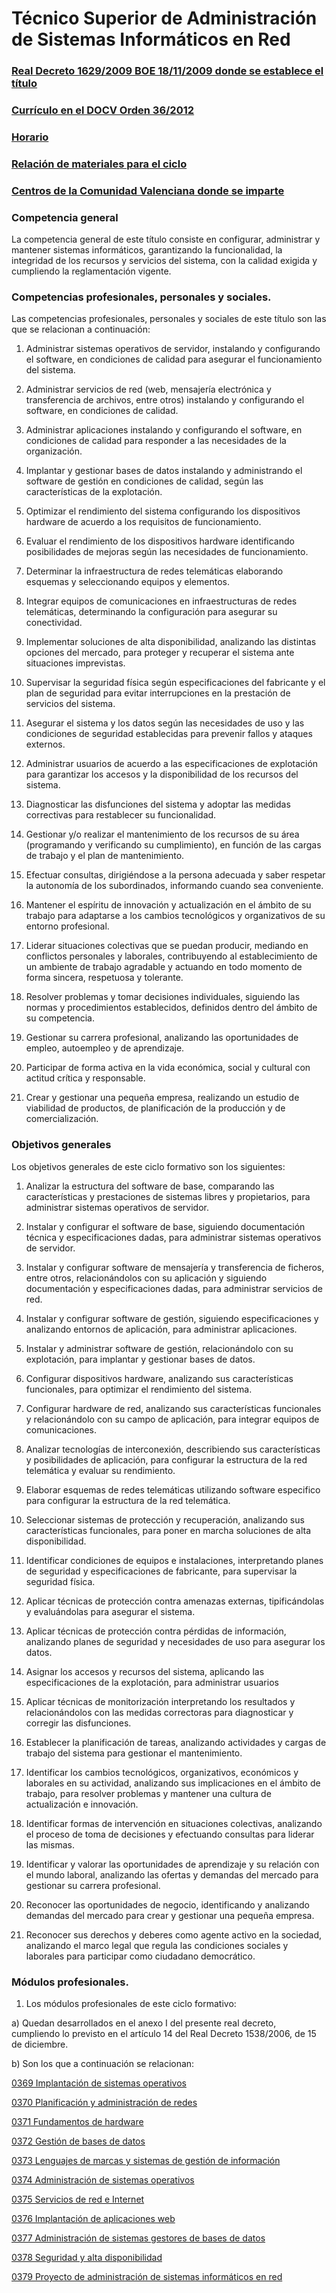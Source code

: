 # Técnico Superior de Administración de Sistemas Informáticos en Red

### [Real Decreto 1629/2009 BOE 18/11/2009 donde se establece el título](legislacion/BOE-A-2009-18355.pdf)

### [Currículo en el DOCV Orden 36/2012](legislacion/2012_6644.pdf)

### [Horario](legislacion/infasiloe3h.pdf)

### [Relación de materiales para el ciclo](legislacion/GS_ADMIN_SIST_INF_RED.pdf)

### [Centros de la Comunidad Valenciana donde se imparte](http://www.ceice.gva.es/web/centros-docentes/formacion-profesional/familias-profesionales/consulta?fam=190)

### Competencia general

La competencia general de este título consiste en configurar, administrar y mantener sistemas informáticos, garantizando la funcionalidad, la integridad de los recursos y servicios del sistema, con la calidad exigida y cumpliendo la reglamentación vigente.

### Competencias profesionales, personales y sociales.

Las competencias profesionales, personales y sociales de este título son las que se relacionan a continuación:

1. Administrar sistemas operativos de servidor, instalando y configurando el software, en condiciones de calidad para asegurar el funcionamiento del sistema.

2. Administrar servicios de red (web, mensajería electrónica y transferencia de archivos, entre otros) instalando y configurando el software, en condiciones de calidad.

3. Administrar aplicaciones instalando y configurando el software, en condiciones de calidad para responder a las necesidades de la organización.

4. Implantar y gestionar bases de datos instalando y administrando el software de gestión en condiciones de calidad, según las características de la explotación.

5. Optimizar el rendimiento del sistema configurando los dispositivos hardware de acuerdo a los requisitos de funcionamiento.

6. Evaluar el rendimiento de los dispositivos hardware identificando posibilidades de mejoras según las necesidades de funcionamiento.

7. Determinar la infraestructura de redes telemáticas elaborando esquemas y seleccionando equipos y elementos.

8. Integrar equipos de comunicaciones en infraestructuras de redes telemáticas, determinando la configuración para asegurar su conectividad.

9. Implementar soluciones de alta disponibilidad, analizando las distintas opciones del mercado, para proteger y recuperar el sistema ante situaciones imprevistas.

10. Supervisar la seguridad física según especificaciones del fabricante y el plan de seguridad para evitar interrupciones en la prestación de servicios del sistema.

11. Asegurar el sistema y los datos según las necesidades de uso y las condiciones de seguridad establecidas para prevenir fallos y ataques externos.

12. Administrar usuarios de acuerdo a las especificaciones de explotación para garantizar los accesos y la disponibilidad de los recursos del sistema.

13. Diagnosticar las disfunciones del sistema y adoptar las medidas correctivas para restablecer su funcionalidad.

14. Gestionar y/o realizar el mantenimiento de los recursos de su área (programando y verificando su cumplimiento), en función de las cargas de trabajo y el plan de mantenimiento.

15. Efectuar consultas, dirigiéndose a la persona adecuada y saber respetar la autonomía de los subordinados, informando cuando sea conveniente.

16. Mantener el espíritu de innovación y actualización en el ámbito de su trabajo para adaptarse a los cambios tecnológicos y organizativos de su entorno profesional.

17. Liderar situaciones colectivas que se puedan producir, mediando en conflictos personales y laborales, contribuyendo al establecimiento de un ambiente de trabajo agradable y actuando en todo momento de forma sincera, respetuosa y tolerante.

18. Resolver problemas y tomar decisiones individuales, siguiendo las normas y procedimientos establecidos, definidos dentro del ámbito de su competencia.

19. Gestionar su carrera profesional, analizando las oportunidades de empleo, autoempleo y de aprendizaje.

20. Participar de forma activa en la vida económica, social y cultural con actitud crítica y responsable.

21. Crear y gestionar una pequeña empresa, realizando un estudio de viabilidad de productos, de planificación de la producción y de comercialización.

### Objetivos generales

Los objetivos generales de este ciclo formativo son los siguientes:

1. Analizar la estructura del software de base, comparando las características y prestaciones de sistemas libres y propietarios, para administrar sistemas operativos de servidor.

2. Instalar y configurar el software de base, siguiendo documentación técnica y especificaciones dadas, para administrar sistemas operativos de servidor.

3. Instalar y configurar software de mensajería y transferencia de ficheros, entre otros, relacionándolos con su aplicación y siguiendo documentación y especificaciones dadas, para administrar servicios de red.

4. Instalar y configurar software de gestión, siguiendo especificaciones y analizando entornos de aplicación, para administrar aplicaciones.

5. Instalar y administrar software de gestión, relacionándolo con su explotación, para implantar y gestionar bases de datos.

6. Configurar dispositivos hardware, analizando sus características funcionales, para optimizar el rendimiento del sistema.

7. Configurar hardware de red, analizando sus características funcionales y relacionándolo con su campo de aplicación, para integrar equipos de comunicaciones.

8. Analizar tecnologías de interconexión, describiendo sus características y posibilidades de aplicación, para configurar la estructura de la red telemática y evaluar su rendimiento.

9. Elaborar esquemas de redes telemáticas utilizando software especifico para configurar la estructura de la red telemática.

10. Seleccionar sistemas de protección y recuperación, analizando sus características funcionales, para poner en marcha soluciones de alta disponibilidad.

11. Identificar condiciones de equipos e instalaciones, interpretando planes de seguridad y especificaciones de fabricante, para supervisar la seguridad física.

12. Aplicar técnicas de protección contra amenazas externas, tipificándolas y evaluándolas para asegurar el sistema.

13. Aplicar técnicas de protección contra pérdidas de información, analizando planes de seguridad y necesidades de uso para asegurar los datos.

14. Asignar los accesos y recursos del sistema, aplicando las especificaciones de la explotación, para administrar usuarios

15. Aplicar técnicas de monitorización interpretando los resultados y relacionándolos con las medidas correctoras para diagnosticar y corregir las disfunciones.

16. Establecer la planificación de tareas, analizando actividades y cargas de trabajo del sistema para gestionar el mantenimiento.

17. Identificar los cambios tecnológicos, organizativos, económicos y laborales en su actividad, analizando sus implicaciones en el ámbito de trabajo, para resolver problemas y mantener una cultura de actualización e innovación.

18. Identificar formas de intervención en situaciones colectivas, analizando el proceso de toma de decisiones y efectuando consultas para liderar las mismas.

19. Identificar y valorar las oportunidades de aprendizaje y su relación con el mundo laboral, analizando las ofertas y demandas del mercado para gestionar su carrera profesional.

20. Reconocer las oportunidades de negocio, identificando y analizando demandas del mercado para crear y gestionar una pequeña empresa.

21. Reconocer sus derechos y deberes como agente activo en la sociedad, analizando el marco legal que regula las condiciones sociales y laborales para participar como ciudadano democrático.

### Módulos profesionales.

1. Los módulos profesionales de este ciclo formativo:

a) Quedan desarrollados en el anexo I del presente real decreto, cumpliendo lo previsto en el artículo 14 del Real Decreto 1538/2006, de 15 de diciembre.

b) Son los que a continuación se relacionan:

[0369 Implantación de sistemas operativos](0369/index.md)

[0370 Planificación y administración de redes](0370/index.md)

[0371 Fundamentos de hardware](0371/index.md)

[0372 Gestión de bases de datos](0372/index.md)

[0373 Lenguajes de marcas y sistemas de gestión de información](0373/index.md)

[0374 Administración de sistemas operativos](0374/index.md)

[0375 Servicios de red e Internet](0375/index.md)

[0376 Implantación de aplicaciones web](0376/index.md)

[0377 Administración de sistemas gestores de bases de datos](0377/index.md)

[0378 Seguridad y alta disponibilidad](0378/index.md)

[0379 Proyecto de administración de sistemas informáticos en red](0379/index.md)
